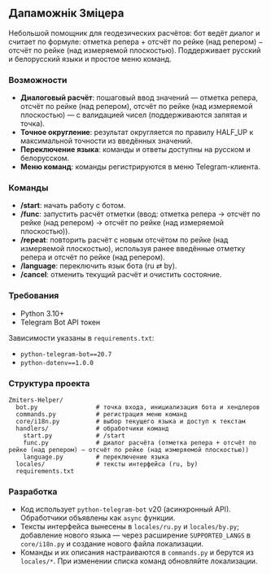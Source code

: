 ## Дапаможнік Зміцера

Небольшой помощник для геодезических расчётов: бот ведёт диалог и считает по формуле: отметка репера + отсчёт по рейке (над репером) − отсчёт по рейке (над измеряемой плоскостью). Поддерживает русский и белорусский языки и простое меню команд.

### Возможности
- **Диалоговый расчёт**: пошаговый ввод значений — отметка репера, отсчёт по рейке (над репером), отсчёт по рейке (над измеряемой плоскостью) — с валидацией чисел (поддерживаются запятая и точка).
- **Точное округление**: результат округляется по правилу HALF_UP к максимальной точности из введённых значений.
- **Переключение языка**: команды и ответы доступны на русском и белорусском.
- **Меню команд**: команды регистрируются в меню Telegram-клиента.

### Команды
- **/start**: начать работу с ботом.
- **/func**: запустить расчёт отметки (ввод: отметка репера → отсчёт по рейке (над репером) → отсчёт по рейке (над измеряемой плоскостью)).
- **/repeat**: повторить расчёт с новым отсчётом по рейке (над измеряемой плоскостью), используя ранее введённые отметку репера и отсчёт по рейке (над репером).
- **/language**: переключить язык бота (ru ⇄ by).
- **/cancel**: отменить текущий расчёт и очистить состояние.

### Требования
- Python 3.10+
- Telegram Bot API токен

Зависимости указаны в `requirements.txt`:
- `python-telegram-bot==20.7`
- `python-dotenv==1.0.0`

### Структура проекта
```
Zmiters-Helper/
  bot.py                # точка входа, инициализация бота и хендлеров
  commands.py           # регистрация меню команд
  core/i18n.py          # выбор текущего языка и доступ к текстам
  handlers/             # обработчики команд
    start.py            # /start
    func.py             # диалог расчёта (отметка репера + отсчёт по рейке (над репером) − отсчёт по рейке (над измеряемой плоскостью))
    language.py         # переключение языка
  locales/              # тексты интерфейса (ru, by)
  requirements.txt
```

### Разработка
- Код использует `python-telegram-bot` v20 (асинхронный API). Обработчики объявлены как `async` функции.
- Тексты интерфейса вынесены в `locales/ru.py` и `locales/by.py`; добавление нового языка — через расширение `SUPPORTED_LANGS` в `core/i18n.py` и создание нового файла локализации.
- Команды и их описания настраиваются в `commands.py` и берутся из `locales/*`. При изменении списка команд обновляйте локализации.
